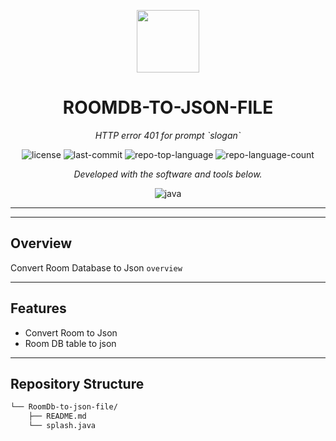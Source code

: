 <p align="center">
  <img src="https://cdn-icons-png.flaticon.com/512/6295/6295417.png" width="100" />
</p>
<p align="center">
    <h1 align="center">ROOMDB-TO-JSON-FILE</h1>
</p>
<p align="center">
    <em>HTTP error 401 for prompt `slogan`</em>
</p>
<p align="center">
	<img src="https://img.shields.io/github/license/SiamShekh/RoomDb-to-json-file.git?style=flat&color=0080ff" alt="license">
	<img src="https://img.shields.io/github/last-commit/SiamShekh/RoomDb-to-json-file.git?style=flat&logo=git&logoColor=white&color=0080ff" alt="last-commit">
	<img src="https://img.shields.io/github/languages/top/SiamShekh/RoomDb-to-json-file.git?style=flat&color=0080ff" alt="repo-top-language">
	<img src="https://img.shields.io/github/languages/count/SiamShekh/RoomDb-to-json-file.git?style=flat&color=0080ff" alt="repo-language-count">
<p>
<p align="center">
		<em>Developed with the software and tools below.</em>
</p>
<p align="center">
	<img src="https://img.shields.io/badge/java-%23ED8B00.svg?style=flat&logo=openjdk&logoColor=white" alt="java">
</p>
<hr>


---

##  Overview

Convert Room Database to Json `overview`

---

##  Features

- Convert Room to Json
- Room DB table to json

---

##  Repository Structure

```sh
└── RoomDb-to-json-file/
    ├── README.md
    └── splash.java
